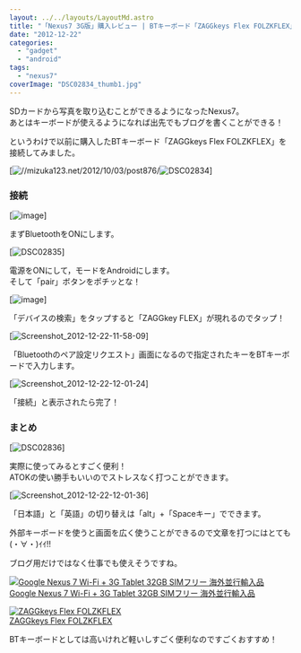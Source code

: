 ```yaml
---
layout: ../../layouts/LayoutMd.astro
title: "「Nexus7 3G版」購入レビュー | BTキーボード「ZAGGkeys Flex FOLZKFLEX」を接続してみた"
date: "2012-12-22"
categories: 
  - "gadget"
  - "android"
tags: 
  - "nexus7"
coverImage: "DSC02834_thumb1.jpg"
---
```


SDカードから写真を取り込むことができるようになったNexus7。  
あとはキーボードが使えるようになれば出先でもブログを書くことができる！

というわけで以前に購入したBTキーボード「ZAGGkeys Flex FOLZKFLEX」を接続してみました。

[![//mizuka123.net/2012/10/03/post876/](/wp/images/DSC02834.jpg "ZAGGkeys Flexを買ってみた | みずかるちゃー")![DSC02834](/wp/images/DSC02834_thumb.jpg "DSC02834")]

### 接続

[![image](/wp/images/image_thumb18.png "image")]

まずBluetoothをONにします。

[![DSC02835](/wp/images/DSC02835_thumb.jpg "DSC02835")]

電源をONにして，モードをAndroidにします。  
そして「pair」ボタンをポチッとな！

[![image](/wp/images/image_thumb19.png "image")]

「デバイスの検索」をタップすると「ZAGGkey FLEX」が現れるのでタップ！

[![Screenshot_2012-12-22-11-58-09](/wp/images/Screenshot_2012-12-22-11-58-09_thumb.png "Screenshot_2012-12-22-11-58-09")]

「Bluetoothのペア設定リクエスト」画面になるので指定されたキーをBTキーボードで入力します。

[![Screenshot_2012-12-22-12-01-24](/wp/images/Screenshot_2012-12-22-12-01-24_thumb.png "Screenshot_2012-12-22-12-01-24")]

「接続」と表示されたら完了！

### まとめ

[![DSC02836](/wp/images/DSC02836_thumb.jpg "DSC02836")]

実際に使ってみるとすごく便利！  
ATOKの使い勝手もいいのでストレスなく打つことができます。

[![Screenshot_2012-12-22-12-01-36](/wp/images/Screenshot_2012-12-22-12-01-36_thumb.png "Screenshot_2012-12-22-12-01-36")]

「日本語」と「英語」の切り替えは「alt」+「Spaceキー」でできます。

外部キーボードを使うと画面を広く使うことができるので文章を打つにはとても(・∀・)ｲｲ!!

ブログ用だけではなく仕事でも使えそうですね。

[![Google Nexus 7 Wi-Fi + 3G Tablet 32GB SIMフリー 海外並行輸入品](/wp/images/41OjNcR2FTL._SL160_.jpg)  
Google Nexus 7 Wi-Fi + 3G Tablet 32GB SIMフリー 海外並行輸入品  
](https://www.amazon.co.jp/exec/obidos/ASIN/B00A6QGHUK/mizuka123-22/ref=nosim)

[![ZAGGkeys Flex FOLZKFLEX](/wp/images/514rNyC0%2B4L._SL160_.jpg)  
ZAGGkeys Flex FOLZKFLEX  
](https://www.amazon.co.jp/exec/obidos/ASIN/B007H4PMNW/mizuka123-22/ref=nosim)

BTキーボードとしては高いけれど軽いしすごく便利なのですごくおすすめ！
